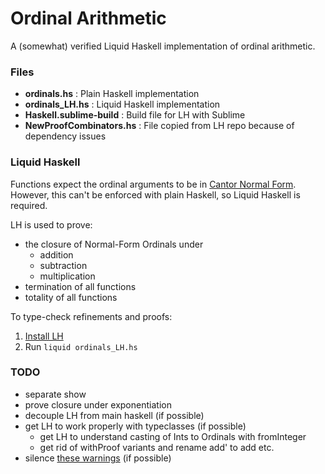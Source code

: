 
# Ordinal Arithmetic

A (somewhat) verified Liquid Haskell implementation of ordinal arithmetic.

### Files

- **ordinals.hs** : Plain Haskell implementation
- **ordinals_LH.hs** : Liquid Haskell implementation 
- **Haskell.sublime-build** : Build file for LH with Sublime
- **NewProofCombinators.hs** : File copied from LH repo because of dependency issues

### Liquid Haskell

Functions expect the ordinal arguments to be in [Cantor Normal Form](https://www.wikiwand.com/en/Ordinal_arithmetic#/Cantor_normal_form). However, this can't be enforced with plain Haskell, so Liquid Haskell is required. 

LH is used to prove:

- the closure of Normal-Form Ordinals under
    - addition
    - subtraction
    - multiplication
- termination of all functions
- totality of all functions

To type-check refinements and proofs:

1. [Install LH](https://github.com/ucsd-progsys/liquidhaskell/blob/develop/INSTALL.md)
2. Run `liquid ordinals_LH.hs`

### TODO

- separate show
- prove closure under exponentiation
- decouple LH from main haskell (if possible)
- get LH to work properly with typeclasses (if possible)
    - get LH to understand casting of Ints to Ordinals with fromInteger
    - get rid of withProof variants and rename add' to add etc.
- silence [these warnings](https://github.com/ucsd-progsys/liquidhaskell/issues/1242) (if possible)
